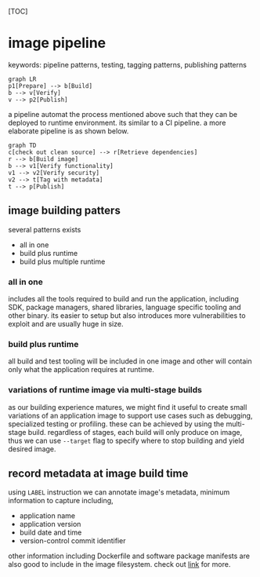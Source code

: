 [TOC]

# image pipeline

keywords: pipeline patterns, testing, tagging patterns, publishing patterns

```mermaid
graph LR
p1[Prepare] --> b[Build]
b --> v[Verify]
v --> p2[Publish]
```



a pipeline automat the process mentioned above such that they can be deployed to runtime environment. its similar to a CI pipeline. a more elaborate pipeline is as shown below.

```mermaid
graph TD
c[check out clean source] --> r[Retrieve dependencies]
r --> b[Build image]
b --> v1[Verify functionality]
v1 --> v2[Verify security]
v2 --> t[Tag with metadata]
t --> p[Publish]
```

## image building patters

several patterns exists

- all in one
- build plus runtime
- build plus multiple runtime

### all in one

includes all the tools required to build and run the application, including SDK, package managers, shared libraries, language specific tooling and other binary. its easier to setup but also introduces more vulnerabilities to exploit and are usually huge in size.

### build plus runtime

all build and test tooling will be included in one image and other will contain only what the application requires at runtime.

### variations of runtime image via multi-stage builds

as our building experience matures, we might find it useful to create small variations of an application image to support use cases such as debugging, specialized testing or profiling. these can be achieved by using the multi-stage build. regardless of stages, each build will only produce on image, thus we can use `--target` flag to specify where to stop building and yield desired image.

## record metadata at image build time

using `LABEL` instruction we can annotate image's metadata, minimum information to capture including,

- application name
- application version
- build date and time
- version-control commit identifier

other information including Dockerfile and software package manifests are also good to include in the image filesystem. check out [link](http://label-schema.org/) for more.